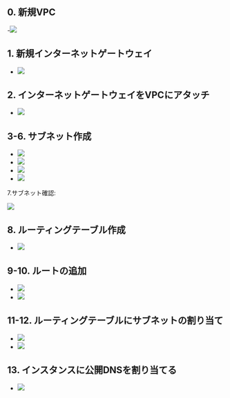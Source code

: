 
## 0. 新規VPC

-![](images/0.vpc.new.png)

## 1. 新規インターネットゲートウェイ

- ![](images/1.igw.new.png)

## 2. インターネットゲートウェイをVPCにアタッチ

- ![](images/2.igw.attach.vpc.png)			

## 3-6. サブネット作成

- ![](images/3.subnet-pub-a.png)
- ![](images/4.subnet-pub-c.png)
- ![](images/5.subnet-pri-a.png)
- ![](images/6.subnet-pri-c.png)

7.サブネット確認:

![](images/7.subnet-all.png)

## 8. ルーティングテーブル作成

- ![](images/8.routing-table.png)

## 9-10. ルートの追加

- ![](images/9.routing-table-add-route.png)
- ![](images/10.routing-table-add-route-done.png)

## 11-12. ルーティングテーブルにサブネットの割り当て

- ![](images/11.routing-table.bind-subnets.png)
- ![](images/12.routing-table-bind-subnets-done.png)


## 13. インスタンスに公開DNSを割り当てる

- ![](images/13.dns-enable.png)
